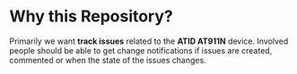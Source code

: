 # Why this Repository?

Primarily we want **track issues** related to the **ATID AT911N** device.
Involved people should be able to get change notifications if issues are created, commented or when the state of the issues changes. 
